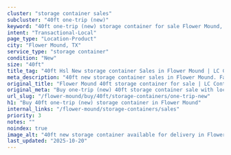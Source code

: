 ```yaml
---
cluster: "storage container sales"
subcluster: "40ft one-trip (new)"
keyword: "40ft one-trip (new) storage container for sale Flower Mound, TX"
intent: "Transactional-Local"
page_type: "Location-Product"
city: "Flower Mound, TX"
service_type: "storage container"
condition: "New"
size: "40ft"
title_tag: "40ft Hsl New storage container Sales in Flower Mound | LC Container"
meta_description: "40ft new storage container sales in Flower Mound. Fast delivery, competitive pricing. Serving storage containers area. Quote ID: G6X. Call (214) 524-4168 for your free quote today."
original_title: "Flower Mound 40ft storage container for sale | LC Container"
original_meta: "Buy one-trip (new) 40ft storage container sale with local delivery in Flower Mound, TX. LC Container — local Since 2003. Request a fast quote today."
url_slug: "/flower-mound/buy/40ft/storage-containers/one-trip-new"
h1: "Buy 40ft one-trip (new) storage container in Flower Mound"
internal_links: "/flower-mound/storage-containers/sales"
priority: 3
notes: ""
noindex: true
image_alt: "40ft new storage container available for delivery in Flower Mound"
last_updated: "2025-10-20"
---
```


<!-- TODO: Add unique city/inventory copy, images, and internal links here. -->
